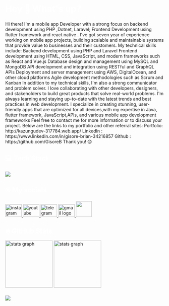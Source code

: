  <h1 align="left" style="color:white;" >Hey 👋 What's up?</h1>

###

<p align="left">Hi there! I'm a mobile  app Developer with a strong focus on backend development using PHP ,Dotnet, Laravel; Frontend Development using flutter framework and react native . I've got  seven year of experience working on mobile app projects, building scalable and maintainable systems that provide value to businesses and their customers. My technical skills include: Backend development using PHP and Laravel Frontend development using HTML, CSS, JavaScript, and modern frameworks such as React and Vue.js Database design and management using MySQL and MongoDB API development and integration using RESTful and GraphQL APIs Deployment and server management using AWS, DigitalOcean, and other cloud platforms Agile development methodologies such as Scrum and Kanban In addition to my technical skills, I'm also a strong communicator and problem solver. I love collaborating with other developers, designers, and stakeholders to build great products that solve real-world problems. I'm always learning and staying up-to-date with the latest trends and best practices in web development.  I specialize in creating stunning, user-friendly apps that are optimized for all devices,with my expertise in Java, flutter framework, JavaScript,APIs,  and various mobile app development frameworks  Feel free to contact me for more information or to discuss your project. 
 Below are the links to my portfolio and other referral sites:  
 Portfolio:  http://kazungudev-317784.web.app/  
 LinkedIn :  https://www.linkedin.com/in/gisore-brian-34216857  
 Github : https://github.com/GisoreB  Thank you! 😊</p>

###

<h2 align="left" style="color:white;" >💻 Tech Stack</h2>

###

<div align="left">
  <a href="#">
    <img src="https://skillicons.dev/icons?i=dart,flutter,firebase,photoshop,xd,figma,vscode,androidstudio,git,github&theme=dark" />
  </a>
 
</div>

###

<h2 align="left" style="color:white;" >🌐 My socials</h2>

###

<div align="left">
  <a href="https://instagram.com/kazungudev" target="_blank">
    <img src="https://raw.githubusercontent.com/maurodesouza/profile-readme-generator/master/src/assets/icons/social/instagram/default.svg" width="52" height="40" alt="instagram logo"  />
  </a>
  <a href="[https://www.youtube.com/channel/UCE1DdPSkPONe-NfwAD038tA" target="_blank">
    <img src="https://raw.githubusercontent.com/maurodesouza/profile-readme-generator/master/src/assets/icons/social/youtube/default.svg" width="52" height="40" alt="youtube logo"  />
  </a>
  <a href="https://tlgrm.in/kazungudev" target="_blank">
    <img src="https://raw.githubusercontent.com/maurodesouza/profile-readme-generator/master/src/assets/icons/social/telegram/default.svg" width="52" height="40" alt="telegram logo"  />
  </a>
  <a href="https://kazungudev@gmail.com" target="_blank">
    <img src="https://raw.githubusercontent.com/maurodesouza/profile-readme-generator/master/src/assets/icons/social/gmail/default.svg" width="52" height="40" alt="gmail logo"  />
  </a>

  <a href="[http://kazungudev-317784.web.app/" target="_blank" rel="noreferrer">
  <img src="https://s3-eu-west-1.amazonaws.com/tpd/logos/60e537346fa87d00016b77cc/0x0.png" width="50" />
  </a>
  
</div>

<h2 align="left" style="color:white;" >🔥 GitHub Stats</h2>

<div align="left">
 
  <img src="https://github-readme-stats.vercel.app/api?username=amirbayat0&theme=tokyonight&hide_border=false&include_all_commits=true&count_private=true" height="150" alt="stats graph"  />
 
   <img src="https://github-readme-streak-stats.herokuapp.com/?user=amirbayat0&theme=tokyonight&hide_border=false" height="150" alt="stats graph"  />
 
 
</div>

###

<a href="https://www.buymeacoffee.com/AmirBayat"><img src="https://img.buymeacoffee.com/button-api/?text=Buy me a coffee&emoji=☕&slug=AmirBayat&button_colour=5F7FFF&font_colour=ffffff&font_family=Cookie&outline_colour=000000&coffee_colour=FFDD00" /></a>





 






  
 
